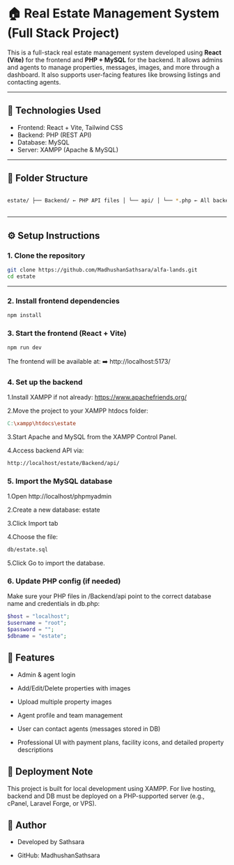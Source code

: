 # 🏠 Real Estate Management System (Full Stack Project)

This is a full-stack real estate management system developed using **React (Vite)** for the frontend and **PHP + MySQL** for the backend. It allows admins and agents to manage properties, messages, images, and more through a dashboard. It also supports user-facing features like browsing listings and contacting agents.

---

## 🔧 Technologies Used

- Frontend: React + Vite, Tailwind CSS
- Backend: PHP (REST API)
- Database: MySQL
- Server: XAMPP (Apache & MySQL)

---

## 📁 Folder Structure


 ```bash 
    
estate/ ├── Backend/ ← PHP API files │ └── api/ │ └── *.php ← All backend PHP files (CRUD, auth, image upload, etc.) ├── db/ │ └── estate_db.sql ← MySQL database dump file ├── public/ ← Public assets (favicons, etc.) ├── src/ ← React frontend components │ ├── assets/ │ ├── components/ │ └── App.jsx ├── .gitignore ├── README.md ├── package.json ├── vite.config.js 
   
``` 


---

## ⚙️ Setup Instructions

### 1. Clone the repository

```bash
git clone https://github.com/MadhushanSathsara/alfa-lands.git
cd estate
```


---
### 2. Install frontend dependencies

```bash
npm install
```
### 3. Start the frontend (React + Vite)

```bash
npm run dev

```
The frontend will be available at:
➡️ http://localhost:5173/

### 4. Set up the backend
1.Install XAMPP if not already: https://www.apachefriends.org/

2.Move the project to your XAMPP htdocs folder:

```makefile
C:\xampp\htdocs\estate
```
3.Start Apache and MySQL from the XAMPP Control Panel.

4.Access backend API via:

```bash
http://localhost/estate/Backend/api/

```
### 5. Import the MySQL database

1.Open http://localhost/phpmyadmin

2.Create a new database: estate

3.Click Import tab

4.Choose the file:
    
 ```bash
db/estate.sql
 ```
5.Click Go to import the database.

### 6. Update PHP config (if needed)
Make sure your PHP files in /Backend/api point to the correct database name and credentials in db.php:

```php
$host = "localhost";
$username = "root";
$password = "";
$dbname = "estate"; 
```


## 📸 Features
- Admin & agent login

- Add/Edit/Delete properties with images

- Upload multiple property images

- Agent profile and team management

- User can contact agents (messages stored in DB)

- Professional UI with payment plans, facility icons, and detailed property descriptions


## 🚀 Deployment Note
This project is built for local development using XAMPP. For live hosting, backend and DB must be deployed on a PHP-supported server (e.g., cPanel, Laravel Forge, or VPS).


## 🤝 Author
- Developed by Sathsara

- GitHub: MadhushanSathsara



    



